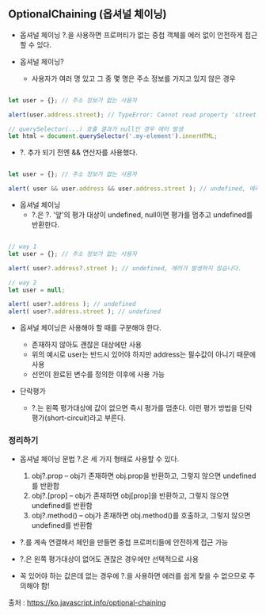 ## OptionalChaining (옵셔널 체이닝)

- 옵셔널 체이닝 ?.을 사용하면 프로퍼티가 없는 중첩 객체를 에러 없이 안전하게 접근할 수 있다.

- 옵셔널 체이닝?
  - 사용자가 여러 명 있고 그 중 몇 명은 주소 정보를 가지고 있지 않은 경우

```Javascript

let user = {}; // 주소 정보가 없는 사용자

alert(user.address.street); // TypeError: Cannot read property 'street' of undefined

// querySelector(...) 호출 결과가 null인 경우 에러 발생
let html = document.querySelector('.my-element').innerHTML;

```

- ?. 추가 되기 전엔 && 연산자를 사용했다.

```Javascript

let user = {}; // 주소 정보가 없는 사용자

alert( user && user.address && user.address.street ); // undefined, 에러가 발생하지 않습니다.

```

- 옵셔널 체이닝
  - ?.은 ?. '앞'의 평가 대상이 undefined, null이면 평가를 멈추고 undefined를 반환한다.

```Javascript

// way 1
let user = {}; // 주소 정보가 없는 사용자

alert( user?.address?.street ); // undefined, 에러가 발생하지 않습니다.

// way 2
let user = null;

alert( user?.address ); // undefined
alert( user?.address.street ); // undefined

```

- 옵셔널 체이닝은 사용해야 할 때를 구분해야 한다.

  - 존재하지 않아도 괜찮은 대상에만 사용
  - 위의 예시로 user는 반드시 있어야 하지만 address는 필수값이 아니기 때문에 사용
  - 선언이 완료된 변수를 정의한 이후에 사용 가능

- 단락평가
  - ?.는 왼쪽 평가대상에 값이 없으면 즉시 평가를 멈춘다. 이런 평가 방법을 단락 평가(short-circuit)라고 부른다.

### 정리하기

- 옵셔널 체이닝 문법 ?.은 세 가지 형태로 사용할 수 있다.

  1. obj?.prop – obj가 존재하면 obj.prop을 반환하고, 그렇지 않으면 undefined를 반환함
  2. obj?.[prop] – obj가 존재하면 obj[prop]을 반환하고, 그렇지 않으면 undefined를 반환함
  3. obj?.method() – obj가 존재하면 obj.method()를 호출하고, 그렇지 않으면 undefined를 반환함

- ?.를 계속 연결해서 체인을 만들면 중첩 프로퍼티들에 안전하게 접근 가능
- ?.은 왼쪽 평가대상이 없어도 괜찮은 경우에만 선택적으로 사용
- 꼭 있어야 하는 값은데 없는 경우에 ?.을 사용하면 에러를 쉽게 찾을 수 없으므로 주의해야 함!

출처 : https://ko.javascript.info/optional-chaining
